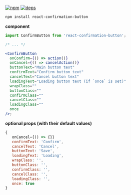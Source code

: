 [![npm][npm]][npm-url]
[![deps][deps]][deps-url]

```bash
npm install react-confirmation-button
```

**component**

```jsx
import ConfirmButton from 'react-confirmation-button';

/* ... */

<ConfirmButton
  onConfirm={() => action()}
  onCancel={() => cancelAction()}
  buttonText="Main button text"
  confirmText="Confirm button text"
  cancelText="Cancel button text"
  loadingText="Loading button text (if `once` is set)"
  wrapClass=""
  buttonClass=""
  confirmClass=""
  cancelClass=""
  loadingClass=""
  once
/>;
```

**optional props (with their default values)**

```js
{
   onCancel={() => {}}
   confirmText: 'Confirm',
   cancelText: 'Cancel',
   buttonText: 'Save',
   loadingText: 'Loading',
   wrapClass: '',
   buttonClass: '',
   confirmClass: '',
   cancelClass: '',
   loadingClass: '',
   once: true
}
```

[npm]: https://img.shields.io/npm/v/react-confirmation-button.svg
[npm-url]: https://npmjs.com/package/react-confirmation-button
[deps]: https://david-dm.org/e-e/react-confirmation-button.svg
[deps-url]: https://david-dm.org/e-e/react-confirmation-button
